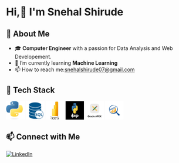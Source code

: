 # Hi,👋 I'm Snehal Shirude 

<!--
**snehalshirude/snehalshirude** is a ✨ _special_ ✨ repository because its `README.md` (this file) appears on your GitHub profile.

Here are some ideas to get you started:

- 🔭 I’m currently working on ...
- 🌱 I’m currently learning ...
- 👯 I’m looking to collaborate on ...
- 🤔 I’m looking for help with ...
- 💬 Ask me about ...
- 📫 How to reach me: ...
- 😄 Pronouns: ...
- ⚡ Fun fact: ...
-->
## 👋 About Me  
- 🎓 **Computer Engineer** with a passion for Data Analysis and Web Developement.  
- 🌱 I’m currently learning **Machine Learning**
- 📫 How to reach me:snehalshirude07@gmail.com
## 🔧 Tech Stack  
<p>
  <img src="https://github.com/snehalshirude/snehalshirude/blob/main/python.jfif" alt="Python" width="50" height="50"/>
  <img src="https://github.com/snehalshirude/snehalshirude/blob/main/sql.png" alt="SQL" width="50" height="50"/>
  <img src="https://github.com/snehalshirude/snehalshirude/blob/main/powerbi.jfif" alt="Power BI" width="50" height="50"/>
  <img src="https://github.com/snehalshirude/snehalshirude/blob/main/django.png" alt="django" width="50" height="50"/>
  <img src="https://github.com/snehalshirude/snehalshirude/blob/main/oracle%20apex.jfif" alt="Oracle APEX" width="50" height="50"/>
  <img src="https://github.com/snehalshirude/snehalshirude/blob/main/data%20analysis.png" alt="Data Analysis" width="50" height="50"/>
</p>

## 📫 Connect with Me  
[![LinkedIn](https://img.shields.io/badge/LinkedIn-0A66C2?style=for-the-badge&logo=linkedin&logoColor=white)](https://www.linkedin.com/in/snehal-shirude-5a3a6221a?utm_source=share&utm_campaign=share_via&utm_content=profile&utm_medium=android_app)  
